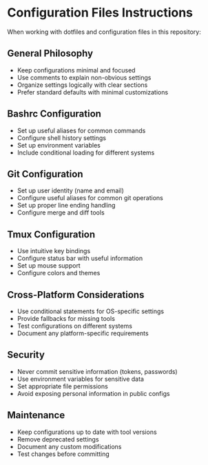 # Configuration Files Instructions

When working with dotfiles and configuration files in this repository:

## General Philosophy
- Keep configurations minimal and focused
- Use comments to explain non-obvious settings
- Organize settings logically with clear sections
- Prefer standard defaults with minimal customizations

## Bashrc Configuration
- Set up useful aliases for common commands
- Configure shell history settings
- Set up environment variables
- Include conditional loading for different systems

## Git Configuration
- Set up user identity (name and email)
- Configure useful aliases for common git operations
- Set up proper line ending handling
- Configure merge and diff tools

## Tmux Configuration
- Use intuitive key bindings
- Configure status bar with useful information
- Set up mouse support
- Configure colors and themes

## Cross-Platform Considerations
- Use conditional statements for OS-specific settings
- Provide fallbacks for missing tools
- Test configurations on different systems
- Document any platform-specific requirements

## Security
- Never commit sensitive information (tokens, passwords)
- Use environment variables for sensitive data
- Set appropriate file permissions
- Avoid exposing personal information in public configs

## Maintenance
- Keep configurations up to date with tool versions
- Remove deprecated settings
- Document any custom modifications
- Test changes before committing
